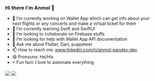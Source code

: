 ### Hi there I'm Anmol 👋


- 🔭 I’m currently working on Wallet App which can  get info about your next flights or any concerts and make a virtual ticket for them 
- 🌱 I’m currently learning Swift and SwiftUI
- 👯 I’m looking to collaborate on Firebase stuffs
- 🤔 I’m looking for help with Wallet App API documentation
- 💬 Ask me about Flutter, Dart, puppeteer
- 📫 How to reach me: www.linkedin.com/in/anmol-pandey-dev
- 😄 Pronouns: He/His
- ⚡ Fun fact: I love to automate everything

<img src ="https://github-readme-stats.vercel.app/api/top-langs/?username=anmol500&exclude_repo=github-readme-stats,anmol500.github.io&&show_icons=true&theme=radical "> <img src ="https://github-readme-stats.vercel.app/api?username=anmol500&show_icons=true&theme=radical"> 

